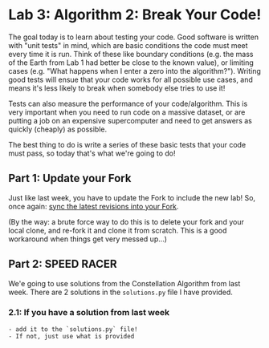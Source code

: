 # Lab 3: Algorithm 2: Break Your Code!

The goal today is to learn about testing your code. Good software is written with "unit tests" in mind, which are basic conditions the code must meet every time it is run. Think of these like boundary conditions (e.g. the mass of the Earth from Lab 1 had better be close to the known value), or limiting cases (e.g. "What happens when I enter a zero into the algorithm?"). Writing good tests will ensue that your code works for all possible use cases, and means it's less likely to break when somebody else tries to use it!

Tests can also measure the performance of your code/algorithm. This is very important when you need to run code on a massive dataset, or are putting a job on an expensive supercomputer and need to get answers as quickly (cheaply) as possible.

The best thing to do is write a series of these basic tests that your code must pass, so today that's what we're going to do!



## Part 1: Update your Fork

Just like last week, you have to update the Fork to include the new lab! So, once again: [sync the latest revisions into your Fork](https://help.github.com/articles/syncing-a-fork/).

(By the way: a brute force way to do this is to delete your fork and your local clone, and re-fork it and clone it from scratch. This is a good workaround when things get very messed up...)



## Part 2: SPEED RACER

We'e going to use solutions from the Constellation Algorithm from last week. There are 2 solutions in the `solutions.py` file I have provided.

### 2.1: If you have a solution from last week
    - add it to the `solutions.py` file!
    - If not, just use what is provided
